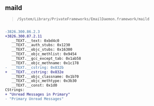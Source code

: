 ## maild

> `/System/Library/PrivateFrameworks/EmailDaemon.framework/maild`

```diff

-3826.300.86.2.3
+3826.300.87.2.11
   __TEXT.__text: 0xbd4c0
   __TEXT.__auth_stubs: 0x1230
   __TEXT.__objc_stubs: 0x16300
   __TEXT.__objc_methlist: 0x9454
   __TEXT.__gcc_except_tab: 0x1ab58
   __TEXT.__objc_methname: 0x1c178
-  __TEXT.__cstring: 0x832b
+  __TEXT.__cstring: 0x832e
   __TEXT.__objc_classname: 0x1b70
   __TEXT.__objc_methtype: 0x3b30
   __TEXT.__const: 0x1d0
CStrings:
+ "Unread Messages in Primary"
- "Primary Unread Messages"

```
